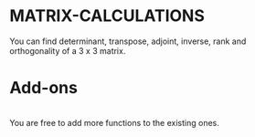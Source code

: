 # MATRIX-CALCULATIONS
You can find determinant, transpose, adjoint, inverse, rank and orthogonality of a 3 x 3 matrix.

# <b>Add-ons</b>
</br>You are free to add more functions to the existing ones.
